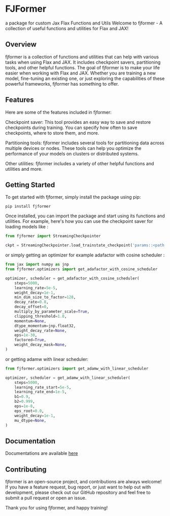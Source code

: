 # FJFormer

a package for custom Jax Flax Functions and Utils
Welcome to fjformer - A collection of useful functions and utilities for Flax and JAX!

## Overview

fjformer is a collection of functions and utilities that can help with various tasks when using Flax and JAX. It
includes
checkpoint savers, partitioning tools, and other helpful functions.
The goal of fjformer is to make your life easier when working with Flax and JAX. Whether you are training a new model,
fine-tuning an existing one, or just exploring the capabilities of these powerful frameworks, fjformer has something to
offer.

## Features

Here are some of the features included in fjformer:

Checkpoint saver: This tool provides an easy way to save and restore checkpoints during training. You can specify how
often to save checkpoints, where to store them, and more.

Partitioning tools: fjformer includes several tools for partitioning data across multiple devices or nodes. These tools
can help you optimize the performance of your models on clusters or distributed systems.

Other utilities: fjformer includes a variety of other helpful functions and utilities and more.

## Getting Started

To get started with fjformer, simply install the package using pip:

```shell
pip install fjformer
```

Once installed, you can import the package and start using its functions and utilities. For example, here's how you can
use the checkpoint saver for loading models like :

```python
from fjformer import StreamingCheckpointer

ckpt = StreamingCheckpointer.load_trainstate_checkpoint('params::<path to model>')

```

or simply getting an optimizer for example adafactor with cosine scheduler :

```python
from jax import numpy as jnp
from fjformer.optimizers import get_adafactor_with_cosine_scheduler

optimizer, scheduler = get_adafactor_with_cosine_scheduler(
    steps=5000,
    learning_rate=5e-5,
    weight_decay=1e-1,
    min_dim_size_to_factor=128,
    decay_rate=0.8,
    decay_offset=0,
    multiply_by_parameter_scale=True,
    clipping_threshold=1.0,
    momentum=None,
    dtype_momentum=jnp.float32,
    weight_decay_rate=None,
    eps=1e-30,
    factored=True,
    weight_decay_mask=None,
)

```

or getting adamw with linear scheduler:

```python
from fjformer.optimizers import get_adamw_with_linear_scheduler

optimizer, scheduler = get_adamw_with_linear_scheduler(
    steps=5000,
    learning_rate_start=5e-5,
    learning_rate_end=1e-5,
    b1=0.9,
    b2=0.999,
    eps=1e-8,
    eps_root=0.0,
    weight_decay=1e-1,
    mu_dtype=None,
)

```

## Documentation

Documentations are available [here](https://erfanzar.github.io/fjformer/docs)

## Contributing

fjformer is an open-source project, and contributions are always welcome! If you have a feature request, bug report, or
just want to help out with development, please check out our GitHub repository and feel free to submit a pull request or
open an issue.

Thank you for using fjformer, and happy training!
